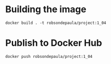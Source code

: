 # Building the image
```
docker build . -t robsondepaula/project:1_04
```
# Publish to Docker Hub
```
docker push robsondepaula/project:1_04
```